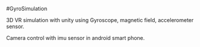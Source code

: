 #GyroSimulation

3D VR simulation with unity using Gyroscope, magnetic field, accelerometer sensor.

Camera control with imu sensor in android smart phone.